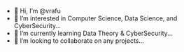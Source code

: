 - 👋 Hi, I’m @vrafu
- 👀 I’m interested in Computer Science, Data Science, and CyberSecurity...
- 🌱 I’m currently learning Data Theory & CyberSecurity...
- 💞️ I’m looking to collaborate on any projects...

<!---
vrafu/vrafu is a ✨ special ✨ repository because its `README.md` (this file) appears on your GitHub profile.
You can click the Preview link to take a look at your changes.
--->
